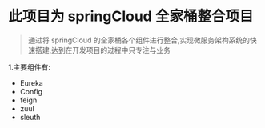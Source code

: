 # 此项目为 springCloud 全家桶整合项目

> 通过将 springCloud 的全家桶各个组件进行整合,实现微服务架构系统的快速搭建,达到在开发项目的过程中只专注与业务

1.主要组件有:
* Eureka
* Config
* feign
* zuul
* sleuth

